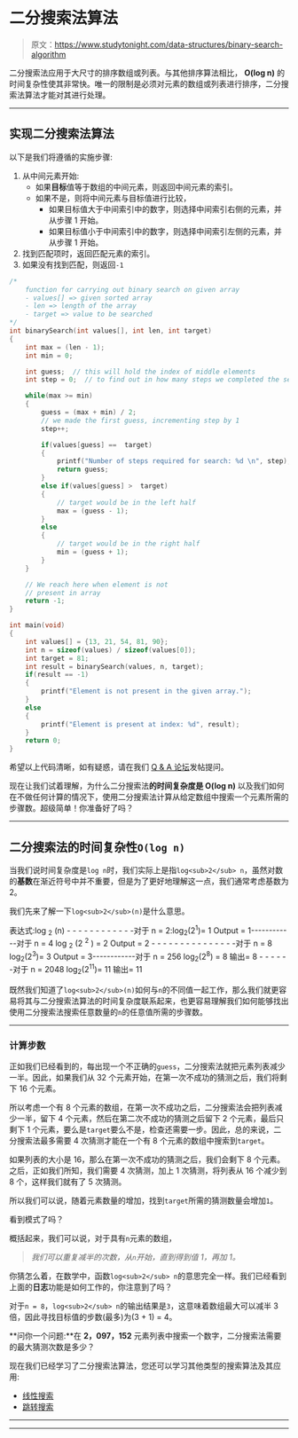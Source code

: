 # 二分搜索法算法

> 原文：<https://www.studytonight.com/data-structures/binary-search-algorithm>

二分搜索法应用于大尺寸的排序数组或列表。与其他排序算法相比， **O(log n)** 的时间复杂性使其非常快。唯一的限制是必须对元素的数组或列表进行排序，二分搜索法算法才能对其进行处理。

* * *

## 实现二分搜索法算法

以下是我们将遵循的实施步骤:

1.  从中间元素开始:
    *   如果**目标**值等于数组的中间元素，则返回中间元素的索引。
    *   如果不是，则将中间元素与目标值进行比较，
        *   如果目标值大于中间索引中的数字，则选择中间索引右侧的元素，并从步骤 1 开始。
        *   如果目标值小于中间索引中的数字，则选择中间索引左侧的元素，并从步骤 1 开始。
2.  找到匹配项时，返回匹配元素的索引。
3.  如果没有找到匹配，则返回`-1`

```cpp
/*
    function for carrying out binary search on given array
    - values[] => given sorted array
    - len => length of the array
    - target => value to be searched
*/
int binarySearch(int values[], int len, int target)
{
    int max = (len - 1);
    int min = 0;

    int guess;  // this will hold the index of middle elements
    int step = 0;  // to find out in how many steps we completed the search

    while(max >= min)
    {
        guess = (max + min) / 2;
        // we made the first guess, incrementing step by 1
        step++;

        if(values[guess] ==  target)
        {
            printf("Number of steps required for search: %d \n", step);
            return guess;
        }
        else if(values[guess] >  target) 
        {
            // target would be in the left half
            max = (guess - 1);
        }
        else
        {
            // target would be in the right half
            min = (guess + 1);
        }
    }

    // We reach here when element is not 
    // present in array
    return -1;
}

int main(void)
{
    int values[] = {13, 21, 54, 81, 90};
    int n = sizeof(values) / sizeof(values[0]);
    int target = 81;
    int result = binarySearch(values, n, target);
    if(result == -1)
    {  
        printf("Element is not present in the given array.");
    }
    else
    {
        printf("Element is present at index: %d", result);
    }
    return 0;
}
```

希望以上代码清晰，如有疑惑，请在我们 [Q & A 论坛](/studyroom/)发帖提问。

现在让我们试着理解，为什么二分搜索法**的时间复杂度是 O(log n)** 以及我们如何在不做任何计算的情况下，使用二分搜索法计算从给定数组中搜索一个元素所需的步骤数。超级简单！你准备好了吗？

* * *

## 二分搜索法的时间复杂性`O(log n)`

当我们说时间复杂度是`log n`时，我们实际上是指`log<sub>2</sub> n`，虽然对数的**基数**在渐近符号中并不重要，但是为了更好地理解这一点，我们通常考虑基数为 2。

我们先来了解一下`log<sub>2</sub>(n)`是什么意思。

表达式:log <sub>2</sub> (n) - - - - - - - - - - - -对于 n = 2:log<sub>2</sub>(2<sup>1</sup>)= 1 Output = 1------------对于 n = 4 log <sub>2</sub> (2 <sup>2</sup> ) = 2 Output = 2 - - - - - - - - - - - - - - -对于 n = 8 log<sub>2</sub>(2<sup>3</sup>)= 3 Output = 3------------对于 n = 256 log<sub>2</sub>(2<sup>8</sup>) = 8 输出= 8 - - - - - -对于 n = 2048 log<sub>2</sub>(2<sup>11</sup>)= 11 输出= 11

既然我们知道了`log<sub>2</sub>(n)`如何与`n`的不同值一起工作，那么我们就更容易将其与二分搜索法算法的时间复杂度联系起来，也更容易理解我们如何能够找出使用二分搜索法搜索任意数量的`n`的任意值所需的步骤数。

* * *

### 计算步数

正如我们已经看到的，每出现一个不正确的`guess`，二分搜索法就把元素列表减少一半。因此，如果我们从 32 个元素开始，在第一次不成功的猜测之后，我们将剩下 16 个元素。

所以考虑一个有 8 个元素的数组，在第一次不成功之后，二分搜索法会把列表减少一半，留下 4 个元素，然后在第二次不成功的猜测之后留下 2 个元素，最后只剩下 1 个元素，要么是`target`要么不是，检查还需要一步。因此，总的来说，二分搜索法最多需要 4 次猜测才能在一个有 8 个元素的数组中搜索到`target`。

如果列表的大小是 16，那么在第一次不成功的猜测之后，我们会剩下 8 个元素。之后，正如我们所知，我们需要 4 次猜测，加上 1 次猜测，将列表从 16 个减少到 8 个，这样我们就有了 5 次猜测。

所以我们可以说，随着元素数量的增加，找到`target`所需的猜测数量会增加`1`。

看到模式了吗？

概括起来，我们可以说，对于具有`n`元素的数组，

> *我们可以重复减半的次数，从`n`开始，直到得到值 1，再加 1。*

你猜怎么着，在数学中，函数`log<sub>2</sub> n`的意思完全一样。我们已经看到上面的**日志**功能是如何工作的，你注意到了吗？

对于`n = 8`，`log<sub>2</sub> n`的输出结果是`3`，这意味着数组最大可以减半 3 倍，因此寻找目标值的步数(最多)为(3 + 1) = 4。

**问你一个问题:**在 **2，097，152** 元素列表中搜索一个数字，二分搜索法需要的最大猜测次数是多少？

现在我们已经学习了二分搜索法算法，您还可以学习其他类型的搜索算法及其应用:

*   [线性搜索](linear-search-algorithm)
*   [跳转搜索](jump-search-algorithm)

* * *

* * *